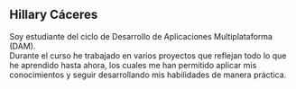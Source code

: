 ## Hillary Cáceres 
Soy estudiante del ciclo de Desarrollo de Aplicaciones Multiplataforma (DAM).</br>
Durante el curso he trabajado en varios proyectos que reflejan todo lo que he aprendido hasta ahora, los cuales me han permitido aplicar mis conocimientos y seguir desarrollando mis habilidades de manera práctica.

